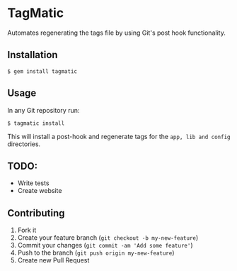 # TagMatic

Automates regenerating the tags file by using Git's post hook functionality.

## Installation

```
$ gem install tagmatic
```

## Usage

In any Git repository run:

```
$ tagmatic install
```

This will install a post-hook and regenerate tags for the `app, lib and config` directories.


## TODO: 

* Write tests
* Create website

## Contributing

1. Fork it
2. Create your feature branch (`git checkout -b my-new-feature`)
3. Commit your changes (`git commit -am 'Add some feature'`)
4. Push to the branch (`git push origin my-new-feature`)
5. Create new Pull Request
